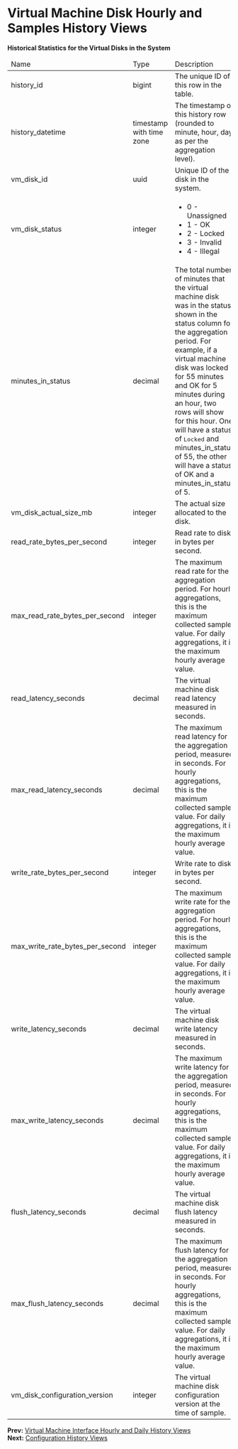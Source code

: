 # Virtual Machine Disk Hourly and Samples History Views

**Historical Statistics for the Virtual Disks in the System**

<table>
 <thead>
  <tr>
   <td>Name</td>
   <td>Type</td>
   <td>Description</td>
  </tr>
 </thead>
 <tbody>
  <tr>
   <td>history_id</td>
   <td>bigint</td>
   <td>The unique ID of this row in the table.</td>
  </tr>
  <tr>
   <td>history_datetime</td>
   <td>timestamp with time zone</td>
   <td>The timestamp of this history row (rounded to minute, hour, day as per the aggregation level).</td>
  </tr>
  <tr>
   <td>vm_disk_id</td>
   <td>uuid</td>
   <td>Unique ID of the disk in the system.</td>
  </tr>
  <tr>
   <td>vm_disk_status</td>
   <td>integer</td>
   <td>
    <ul>
     <li>0 - Unassigned</li>
     <li>1 - OK</li>
     <li>2 - Locked</li>
     <li>3 - Invalid</li>
     <li>4 - Illegal</li>
    </ul>
   </td>
  </tr>
  <tr>
   <td>minutes_in_status</td>
   <td>decimal</td>
   <td>The total number of minutes that the virtual machine disk was in the status shown in the status column for the aggregation period. For example, if a virtual machine disk was locked for 55 minutes and OK for 5 minutes during an hour, two rows will show for this hour. One will have a status of <tt>Locked</tt> and minutes_in_status of 55, the other will have a status of OK and a minutes_in_status of 5.</td>
  </tr>
  <tr>
   <td>vm_disk_actual_size_mb</td>
   <td>integer</td>
   <td>The actual size allocated to the disk.</td>
  </tr>
  <tr>
   <td>read_rate_bytes_per_second</td>
   <td>integer</td>
   <td>Read rate to disk in bytes per second.</td>
  </tr>
  <tr>
   <td>max_read_rate_bytes_per_second</td>
   <td>integer</td>
   <td>The maximum read rate for the aggregation period. For hourly aggregations, this is the maximum collected sample value. For daily aggregations, it is the maximum hourly average value.</td>
  </tr>
  <tr>
   <td>read_latency_seconds</td>
   <td>decimal</td>
   <td>The virtual machine disk read latency measured in seconds.</td>
  </tr>
  <tr>
   <td>max_read_latency_seconds</td>
   <td>decimal</td>
   <td>The maximum read latency for the aggregation period, measured in seconds. For hourly aggregations, this is the maximum collected sample value. For daily aggregations, it is the maximum hourly average value.</td>
  </tr>
  <tr>
   <td>write_rate_bytes_per_second</td>
   <td>integer</td>
   <td>Write rate to disk in bytes per second.</td>
  </tr>
  <tr>
   <td>max_write_rate_bytes_per_second</td>
   <td>integer</td>
   <td>The maximum write rate for the aggregation period. For hourly aggregations, this is the maximum collected sample value. For daily aggregations, it is the maximum hourly average value.</td>
  </tr>
  <tr>
   <td>write_latency_seconds</td>
   <td>decimal</td>
   <td>The virtual machine disk write latency measured in seconds.</td>
  </tr>
  <tr>
   <td>max_write_latency_seconds</td>
   <td>decimal</td>
   <td>The maximum write latency for the aggregation period, measured in seconds. For hourly aggregations, this is the maximum collected sample value. For daily aggregations, it is the maximum hourly average value.</td>
  </tr>
  <tr>
   <td>flush_latency_seconds</td>
   <td>decimal</td>
   <td>The virtual machine disk flush latency measured in seconds.</td>
  </tr>
  <tr>
   <td>max_flush_latency_seconds</td>
   <td>decimal</td>
   <td>The maximum flush latency for the aggregation period, measured in seconds. For hourly aggregations, this is the maximum collected sample value. For daily aggregations, it is the maximum hourly average value.</td>
  </tr>
  <tr>
   <td>vm_disk_configuration_version</td>
   <td>integer</td>
   <td>The virtual machine disk configuration version at the time of sample.</td>
  </tr>
 </tbody>
</table>

**Prev:** [Virtual Machine Interface Hourly and Daily History Views](../Virtual_machine_interface_hourly_and_daily_history_views) <br>
**Next:** [Configuration History Views](../Configuration_history_views)
